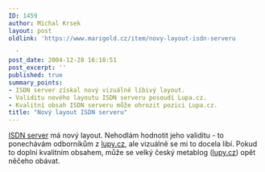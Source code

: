 ```yaml
---
ID: 1459
author: Michal Krsek
layout: post
oldlink: 'https://www.marigold.cz/item/novy-layout-isdn-serveru

  '
post_date: 2004-12-28 16:18:51
post_excerpt: ''
published: true
summary_points:
- ISDN server získal nový vizuálně líbivý layout.
- Validitu nového layoutu ISDN serveru posoudí Lupa.cz.
- Kvalitní obsah ISDN serveru může ohrozit pozici Lupa.cz.
title: "Nový layout ISDN serveru"
---
```


<p>
<a href="http://www.isdn.cz">ISDN server</a> má nový layout. Nehodlám hodnotit  jeho validitu - to ponechávám odborníkům z <a href="http://www.lupa.cz/">lupy.cz</a>, ale vizuálně se mi to docela líbí. Pokud to doplní kvalitním obsahem, může se velký český metablog (<a href="http://www.lupa.cz">lupy.cz</a>)  opět něčeho obávat.</p>